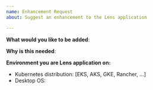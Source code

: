 ```yaml
---
name: Enhancement Request
about: Suggest an enhancement to the Lens application

---
```

<!-- Please only use this template for submitting enhancement requests -->
<!--
    Check already existing enhancement request on this list: https://github.com/kontena/lens/issues?q=is%3Aissue+is%3Aopen+label%3Aenhancement
    If similar request already exists, please add comments on the existing issue.
-->

**What would you like to be added**:


**Why is this needed**:


**Environment you are Lens application on:**

- Kubernetes distribution: [EKS, AKS, GKE, Rancher, ...]
- Desktop OS: <the OS Lens app runs on in your case>


